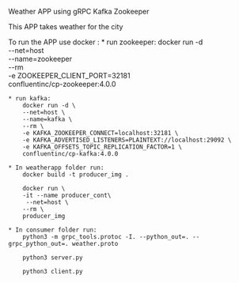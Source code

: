 Weather APP using gRPC
                  Kafka
                  Zookeeper

This APP takes weather for the city

To run the APP use docker :
    * run zookeeper:
        docker run -d\
        --net=host\
        --name=zookeeper\
        --rm\
         -e ZOOKEEPER_CLIENT_PORT=32181\
        confluentinc/cp-zookeeper:4.0.0
    
    * run kafka:
        docker run -d \
        --net=host \
        --name=kafka \
        --rm \
        -e KAFKA_ZOOKEEPER_CONNECT=localhost:32181 \
        -e KAFKA_ADVERTISED_LISTENERS=PLAINTEXT://localhost:29092 \
        -e KAFKA_OFFSETS_TOPIC_REPLICATION_FACTOR=1 \
        confluentinc/cp-kafka:4.0.0
        
    * In weatherapp folder run:
        docker build -t producer_img .
        
        docker run \
        -it --name producer_cont\
         --net=host \
        --rm \
        producer_img
        
    * In consumer folder run:
        python3 -m grpc_tools.protoc -I. --python_out=. --grpc_python_out=. weather.proto
        
        python3 server.py
        
        python3 client.py

